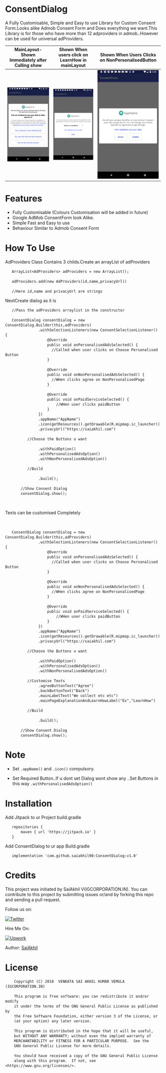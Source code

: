 # ConsentDialog

A Fully Customisable, Simple and Easy to use Library for Custom Consent Form.Looks alike Admob Consent Form and Does everything we want.This Library is for those who have more than 12 adproviders in admob..However can be used for universal adProviders.

| MainLayout-Shown Immediately after Calling show        |Shown When users click on LearnHow in mainLayout|Shown When Users Clicks on NonPersonalisedButton|
|-------------|-------------|-------------|
 <img src="preview/preview-1.png" width="250">     | <img src="preview/preview-2.png" width="250"> | <img src="preview/preview-3.png" width="250"> 
 


 # Features
 
 * Fully Customisable (Colours Customisation will be added in future)
 * Google AdMob ConsentForm look Alike.
 * Simple Fast and Easy to use
 * Behaviour Similar to Admob Consent Form
 
 
 # How To Use
 
 AdProviders Class Contains 3 childs.Create an arrayList of adProviders
 
 ```
    ArrayList<AdProviders> adProviders = new ArrayList();
    
    adProviders.add(new AdProviders(id,name,privacyUrl))
 
    //Here id,name and privacyUrl are strings
 ```
 
 NextCreate dialog as it is
 
 
 ```
    //Pass the adProviders arraylist in the constructor
    
    ConsentDialog consentDialog = new ConsentDialog.Builder(this,adProviders)
                .withSelectionListeners(new ConsentSelectionListener() {
                    @Override
                    public void onPersonalisedAdsSelected() {
                      //Called when user clicks on Choose Personalised Button
                    }

                    @Override
                    public void onNonPersonalisedAdsSelected() {
                      //WHen clicks agree on NonPersonalisedPage
                    }

                    @Override
                    public void onPaidServiceSelected() {
                        //WHen user clicks paidButton
                    }
                })
                .appName("AppName")
                .icon(getResources().getDrawable(R.mipmap.ic_launcher))
                .privacyUrl("https://saiakhil.com")
                
           //Choose the Buttons u want
           
                .withPaidOption()
                .withPersonalisedAdsOption()
                .withNonPersonalisedAdsOption()
                
           //Build     
           
                .build();

        //Show Consent Dialog
        consentDialog.show();
 
 
 
 ```
 
 
 
 Texts can be customised Completely
 
 ```
 
    
    ConsentDialog consentDialog = new ConsentDialog.Builder(this,adProviders)
                .withSelectionListeners(new ConsentSelectionListener() {
                    @Override
                    public void onPersonalisedAdsSelected() {
                      //Called when user clicks on Choose Personalised Button
                    }

                    @Override
                    public void onNonPersonalisedAdsSelected() {
                      //WHen clicks agree on NonPersonalisedPage
                    }

                    @Override
                    public void onPaidServiceSelected() {
                        //WHen user clicks paidButton
                    }
                })
                .appName("AppName")
                .icon(getResources().getDrawable(R.mipmap.ic_launcher))
                .privacyUrl("https://saiakhil.com")
                
           //Choose the Buttons u want
           
                .withPaidOption()
                .withPersonalisedAdsOption()
                .withNonPersonalisedAdsOption()
                
           //Customise Texts
                .agreeButtonText("Agree")
                .backButtonText("Back")
                .mainLabelText("We collect etc etc")
                .mainPageExplanationAndLearnHowLabel("Ex","LearnHow")
                
           //Build     
           
                .build();

        //Show Consent Dialog
        consentDialog.show();
 
 ```
 
 
 # Note
 
 * Set `.appName()` and `.icon()` compulsory.
 
 * Set Required Button..If u dont set Dialog wont show any ..Set Buttons in this way `.withPersonalisedAdsOption()`
 
 # Installation
 
 Add Jitpack to ur Project build.gradle
 
 ```
    repositories {
        maven { url 'https://jitpack.io' }
    }
 
 ```
 
 
 Add ConsentDialog to ur app Build.gradle
 
 ```
    implementation 'com.github.saiakhil90:ConsentDialog:v1.0'
 
 ```
 
 # Credits
 
 This project was initiated by SaiAkhil V(IGCORPORATION.IN). You can contribute to this project by submitting issues or/and by forking this repo and sending a pull request.
 
 Follow us on:

[![Twitter](https://cdn.macrumors.com/article-new/2016/05/twitterlogo.jpg)](https://twitter.com/saiakhil13)

Hire Me On:

[![Upwork](https://www.3divs.com/upwork_icon.png)](https://www.upwork.com/o/profiles/users/_~013788d80534af363d/)

Author: [SaiAkhil](https://github.com/saiakhil90)


# License

```
    Copyright (C) 2018  VENKATA SAI AKHIL KUMAR VEMULA (IGCORPORATION.IN)

    This program is free software: you can redistribute it and/or modify
    it under the terms of the GNU General Public License as published by
    the Free Software Foundation, either version 3 of the License, or
    (at your option) any later version.

    This program is distributed in the hope that it will be useful,
    but WITHOUT ANY WARRANTY; without even the implied warranty of
    MERCHANTABILITY or FITNESS FOR A PARTICULAR PURPOSE.  See the
    GNU General Public License for more details.

    You should have received a copy of the GNU General Public License
    along with this program.  If not, see <https://www.gnu.org/licenses/>.

```
     

